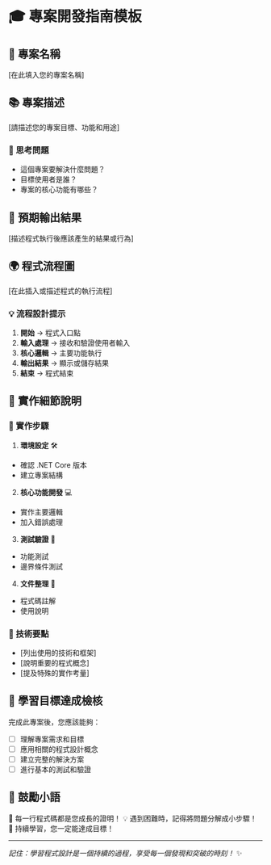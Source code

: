 # 🎓 專案開發指南模板

## 🌟 專案名稱

[在此填入您的專案名稱]

## 📚 專案描述

[請描述您的專案目標、功能和用途]

### 🤔 思考問題

- 這個專案要解決什麼問題？
- 目標使用者是誰？
- 專案的核心功能有哪些？

## 🎯 預期輸出結果

[描述程式執行後應該產生的結果或行為]

## 🌍 程式流程圖

[在此插入或描述程式的執行流程]

### 💡 流程設計提示

1. **開始** → 程式入口點
2. **輸入處理** → 接收和驗證使用者輸入
3. **核心邏輯** → 主要功能執行
4. **輸出結果** → 顯示或儲存結果
5. **結束** → 程式結束

## 🔧 實作細節說明

### 👣 實作步驟

1. **環境設定** 🛠️

- 確認 .NET Core 版本
- 建立專案結構

2. **核心功能開發** 💻

- 實作主要邏輯
- 加入錯誤處理

3. **測試驗證** 🧪

- 功能測試
- 邊界條件測試

4. **文件整理** 📝

- 程式碼註解
- 使用說明

### 🚀 技術要點

- [列出使用的技術和框架]
- [說明重要的程式概念]
- [提及特殊的實作考量]

## 💪 學習目標達成檢核

完成此專案後，您應該能夠：

- [ ] 理解專案需求和目標
- [ ] 應用相關的程式設計概念
- [ ] 建立完整的解決方案
- [ ] 進行基本的測試和驗證

## 🌟 鼓勵小語

🎉 每一行程式碼都是您成長的證明！
💡 遇到困難時，記得將問題分解成小步驟！
🚀 持續學習，您一定能達成目標！

---

_記住：學習程式設計是一個持續的過程，享受每一個發現和突破的時刻！_ ✨
